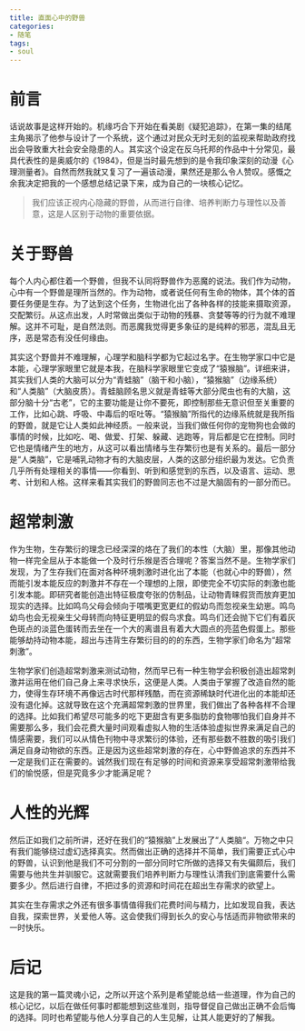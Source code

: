 ```yaml
---
title: 直面心中的野兽
categories:
- 随笔
tags:
- soul
---
```

# 前言
话说故事是这样开始的。机缘巧合下开始在看美剧《疑犯追踪》，在第一集的结尾主角揭示了他参与设计了一个系统，这个通过对民众无时无刻的监视来帮助政府找出会导致重大社会安全隐患的人。其实这个设定在反乌托邦的作品中十分常见，最具代表性的是奥威尔的《1984》，但是当时最先想到的是令我印象深刻的动漫《心理测量者》。自然而然我就又复习了一遍该动漫，果然还是那么令人赞叹。感慨之余我决定把我的一个感想总结记录下来，成为自己的一块核心记忆。

> 我们应该正视内心隐藏的野兽，从而进行自律、培养判断力与理性以及善意，这是人区别于动物的重要依据。

<!-- more -->
# 关于野兽
每个人内心都住着一个野兽，但我不认同将野兽作为恶魔的说法。我们作为动物，心中有一个野兽是理所当然的。作为动物，或者说任何有生命的物体，其个体的首要任务便是生存。为了达到这个任务，生物进化出了各种各样的技能来摄取资源，交配繁衍。从这点出发，人时常做出类似于动物的残暴、贪婪等等的行为就不难理解。这并不可耻，是自然法则。而恶魔我觉得更多象征的是纯粹的邪恶，混乱且无序，恶是常态有没任何缘由。  


其实这个野兽并不难理解，心理学和脑科学都为它起过名字。在生物学家口中它是本能，心理学家眼里它就是本我，在脑科学家眼里它变成了“猿猴脑”。详细来讲，其实我们人类的大脑可以分为“青蛙脑”（脑干和小脑），“猿猴脑”（边缘系统）和“人类脑”（大脑皮质）。青蛙脑顾名思义就是青蛙等大部分爬虫也有的大脑，这部分脑十分“古老”，它的主要功能是让你不要死，即控制那些无意识但至关重要的工作，比如心跳、呼吸、中毒后的呕吐等。“猿猴脑”所指代的边缘系统就是我所指的野兽，就是它让人类如此神经质。一般来说，当我们做任何你的宠物狗也会做的事情的时候，比如吃、喝、做爱、打架、躲藏、逃跑等，背后都是它在控制。同时它也是情绪产生的地方，从这可以看出情绪与生存繁衍也是有关系的。最后一部分是“人类脑”，它是哺乳动物才有的大脑皮层，人类的这部分组织最为发达。它负责几乎所有处理相关的事情——你看到、听到和感觉到的东西，以及语言、运动、思考、计划和人格。这样来看其实我们的野兽同志也不过是大脑固有的一部分而已。 
# 超常刺激
作为生物，生存繁衍的理念已经深深的烙在了我们的本性（大脑）里，那像其他动物一样完全屈从于本能做一个及时行乐猴是否合理呢？答案当然不是。生物学家们发现，为了生存我们在面对各种环境刺激时进化出了本能（也就心中的野兽），然而能引发本能反应的刺激并不存在一个理想的上限，即使完全不切实际的刺激也能引发本能。即研究者能创造出特征极度夸张的仿制品，让动物青睐假货而放弃更加现实的选择。比如鸣鸟父母会倾向于喂嘴更宽更红的假幼鸟而忽视亲生幼崽。鸣鸟幼鸟也会无视亲生父母转而向特征更明显的假鸟求食。鸣鸟们还会抛下它们有着灰色斑点的淡蓝色蛋转而去坐在一个大的离谱且有着大大圆点的亮蓝色假蛋上。那些能够劫持动物本能，超出与违背生存繁衍目的的的东西，生物学家们命名为“超常刺激”。    


生物学家们创造超常刺激来测试动物，然而早已有一种生物学会积极创造出超常刺激并运用在他们自己身上来寻求快乐，这便是人类。人类由于掌握了改造自然的能力，使得生存环境不再像远古时代那样残酷，而在资源稀缺时代进化出的本能却还没有退化掉。这就导致在这个充满超常刺激的世界里，我们做出了各种各样不合理的选择。比如我们希望尽可能多的吃下更甜含有更多脂肪的食物哪怕我们自身并不需要那么多，我们会花费大量时间观看虚拟人物的生活体验虚拟世界来满足自己的情感需要，我们可以从情色刊物中寻求繁衍的体验，还有那些数不胜数的吸引我们满足自身动物欲的东西。正是因为这些超常刺激的存在，心中野兽追求的东西并不一定是我们正在需要的。诚然我们现在有足够的时间和资源来享受超常刺激带给我们的愉悦感，但是究竟多少才能满足呢？
# 人性的光辉
然后正如我们之前所讲，还好在我们的“猿猴脑”上发展出了“人类脑“。万物之中只有我们能够绕过虚幻选择真实。然而做出正确的选择并不简单，我们需要正式心中的野兽，认识到他是我们不可分割的一部分同时它所做的选择又有失偏颇后，我们需要与他共生并驯服它。这就需要我们培养判断力与理性认清我们到底需要什么需要多少。然后进行自律，不把过多的资源和时间花在超出生存需求的欲望上。    


其实在生存需求之外还有很多事情值得我们花费时间与精力，比如发现自我，表达自我，探索世界，关爱他人等。这会使我们得到长久的安心与恬适而非物欲带来的一时快乐。
# 后记
这是我的第一篇灵魂小记，之所以开这个系列是希望能总结一些道理，作为自己的核心记忆，以后在做任何事时都能想到这些准则，指导督促自己做出正确不会后悔的选择。同时也希望能与他人分享自己的人生见解，让其人能更好的了解我。  

